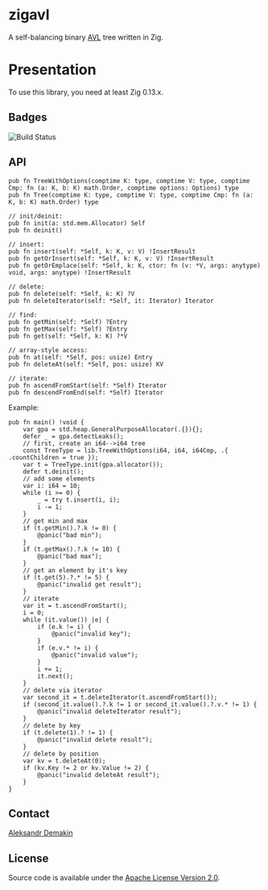 # zigavl
A self-balancing binary [AVL](https://en.wikipedia.org/wiki/AVL_tree) tree written in Zig.

# Presentation
To use this library, you need at least Zig 0.13.x.

## Badges

![Build Status](https://img.shields.io/github/actions/workflow/status/ultd/base58-zig/test.yml?branch=main)

## API
```zig
pub fn TreeWithOptions(comptime K: type, comptime V: type, comptime Cmp: fn (a: K, b: K) math.Order, comptime options: Options) type
pub fn Tree(comptime K: type, comptime V: type, comptime Cmp: fn (a: K, b: K) math.Order) type

// init/deinit:
pub fn init(a: std.mem.Allocator) Self
pub fn deinit()

// insert:
pub fn insert(self: *Self, k: K, v: V) !InsertResult
pub fn getOrInsert(self: *Self, k: K, v: V) !InsertResult 
pub fn getOrEmplace(self: *Self, k: K, ctor: fn (v: *V, args: anytype) void, args: anytype) !InsertResult

// delete:
pub fn delete(self: *Self, k: K) ?V
pub fn deleteIterator(self: *Self, it: Iterator) Iterator

// find:
pub fn getMin(self: *Self) ?Entry
pub fn getMax(self: *Self) ?Entry
pub fn get(self: *Self, k: K) ?*V

// array-style access:
pub fn at(self: *Self, pos: usize) Entry
pub fn deleteAt(self: *Self, pos: usize) KV

// iterate:
pub fn ascendFromStart(self: *Self) Iterator
pub fn descendFromEnd(self: *Self) Iterator

```

Example:
```zig
pub fn main() !void {
    var gpa = std.heap.GeneralPurposeAllocator(.{}){};
    defer _ = gpa.detectLeaks();
    // first, create an i64-->i64 tree
    const TreeType = lib.TreeWithOptions(i64, i64, i64Cmp, .{ .countChildren = true });
    var t = TreeType.init(gpa.allocator());
    defer t.deinit();
    // add some elements
    var i: i64 = 10;
    while (i >= 0) {
        _ = try t.insert(i, i);
        i -= 1;
    }
    // get min and max
    if (t.getMin().?.k != 0) {
        @panic("bad min");
    }
    if (t.getMax().?.k != 10) {
        @panic("bad max");
    }
    // get an element by it's key
    if (t.get(5).?.* != 5) {
        @panic("invalid get result");
    }
    // iterate
    var it = t.ascendFromStart();
    i = 0;
    while (it.value()) |e| {
        if (e.k != i) {
            @panic("invalid key");
        }
        if (e.v.* != i) {
            @panic("invalid value");
        }
        i += 1;
        it.next();
    }
    // delete via iterator
    var second_it = t.deleteIterator(t.ascendFromStart());
    if (second_it.value().?.k != 1 or second_it.value().?.v.* != 1) {
        @panic("invalid deleteIterator result");
    }
    // delete by key
    if (t.delete(1).? != 1) {
        @panic("invalid delete result");
    }
    // delete by position
    var kv = t.deleteAt(0);
    if (kv.Key != 2 or kv.Value != 2) {
        @panic("invalid deleteAt result");
    }
}

```

## Contact

[Aleksandr Demakin](mailto:alexander.demakin@gmail.com)

## License

Source code is available under the [Apache License Version 2.0](/LICENSE).
